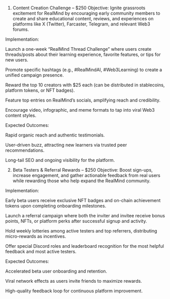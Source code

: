 1. Content Creation Challenge – $250
Objective:
Ignite grassroots excitement for RealMind by encouraging early community members to create and share educational content, reviews, and experiences on platforms like X (Twitter), Farcaster, Telegram, and relevant Web3 forums.

Implementation:

Launch a one-week “RealMind Thread Challenge” where users create threads/posts about their learning experience, favorite features, or tips for new users.

Promote specific hashtags (e.g., #RealMindAI, #Web3Learning) to create a unified campaign presence.

Reward the top 10 creators with $25 each (can be distributed in stablecoins, platform tokens, or NFT badges).

Feature top entries on RealMind’s socials, amplifying reach and credibility.

Encourage video, infographic, and meme formats to tap into viral Web3 content styles.

Expected Outcomes:

Rapid organic reach and authentic testimonials.

User-driven buzz, attracting new learners via trusted peer recommendations.

Long-tail SEO and ongoing visibility for the platform.

2. Beta Testers & Referral Rewards – $250
Objective:
Boost sign-ups, increase engagement, and gather actionable feedback from real users while rewarding those who help expand the RealMind community.

Implementation:

Early beta users receive exclusive NFT badges and on-chain achievement tokens upon completing onboarding milestones.

Launch a referral campaign where both the inviter and invitee receive bonus points, NFTs, or platform perks after successful signup and activity.

Hold weekly lotteries among active testers and top referrers, distributing micro-rewards as incentives.

Offer special Discord roles and leaderboard recognition for the most helpful feedback and most active testers.

Expected Outcomes:

Accelerated beta user onboarding and retention.

Viral network effects as users invite friends to maximize rewards.

High-quality feedback loop for continuous platform improvement.

